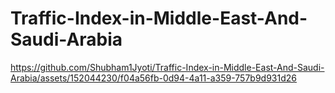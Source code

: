 # Traffic-Index-in-Middle-East-And-Saudi-Arabia
https://github.com/Shubham1Jyoti/Traffic-Index-in-Middle-East-And-Saudi-Arabia/assets/152044230/f04a56fb-0d94-4a11-a359-757b9d931d26
